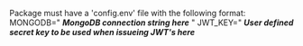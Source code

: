 Package must have a 'config.env' file with the following format:  <br>
MONGODB=" ***MongoDB connection string here*** "
JWT_KEY=" ***User defined secret key to be used when issueing JWT's here***